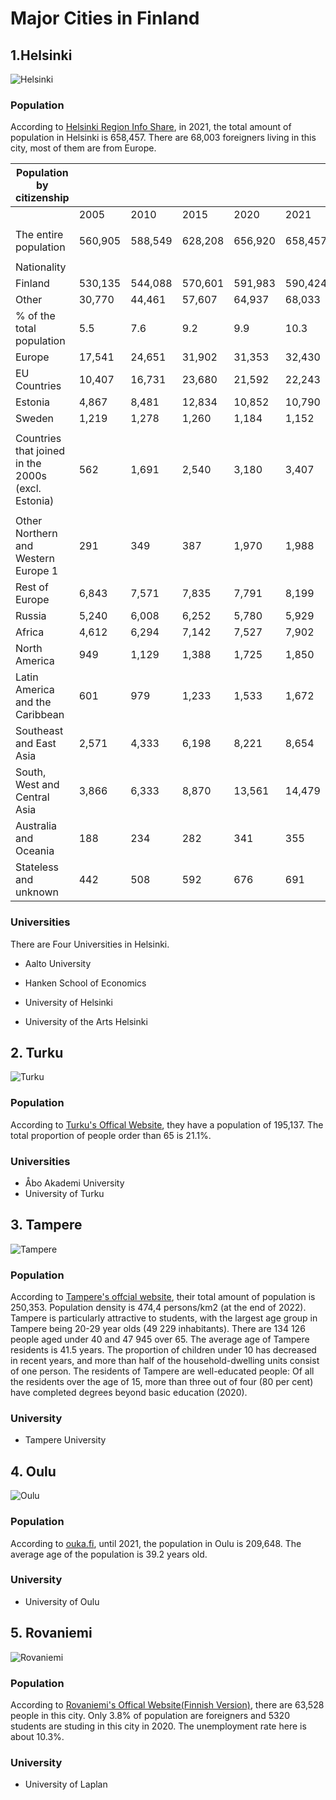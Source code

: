 # Major Cities in Finland

## 1.Helsinki

![Helsinki]([https://upload.wikimedia.org/wikipedia/commons/2/24/Catedral_Luterana_de_Helsinki%2C_Finlandia%2C_2012-08-14%2C_DD_14.JPG](https://upload.wikimedia.org/wikipedia/commons/3/37/Helsingin_ydinkeskustaa_ja_Mannerheimintien_alkup%C3%A4%C3%A4t%C3%A4_Erottajan_paloaseman_tornista_%28cropped%29.jpg))

### Population

According to [Helsinki Region Info Share](https://hri.fi/data/en_GB/dataset/helsinki-vaesto), in 2021, the total amount of population in Helsinki is 658,457. There are 68,003 foreigners living in this city, most of them are from Europe.

| Population by citizenship                          |         |         |         |         |         |
| -------------------------------------------------- | ------- | ------- | ------- | ------- | ------- |
|                                                    | 2005    | 2010    | 2015    | 2020    | 2021    |
|                                                    |         |         |         |         |         |
| The entire population                              | 560,905 | 588,549 | 628,208 | 656,920 | 658,457 |
|                                                    |         |         |         |         |         |
| Nationality                                        |         |         |         |         |         |
| Finland                                            | 530,135 | 544,088 | 570,601 | 591,983 | 590,424 |
| Other                                              | 30,770  | 44,461  | 57,607  | 64,937  | 68,033  |
| % of the total population                          | 5.5     | 7.6     | 9.2     | 9.9     | 10.3    |
| Europe                                             | 17,541  | 24,651  | 31,902  | 31,353  | 32,430  |
| EU Countries                                       | 10,407  | 16,731  | 23,680  | 21,592  | 22,243  |
| Estonia                                            | 4,867   | 8,481   | 12,834  | 10,852  | 10,790  |
| Sweden                                             | 1,219   | 1,278   | 1,260   | 1,184   | 1,152   |
|                                                    |         |         |         |         |         |
| Countries that joined in the 2000s (excl. Estonia) | 562     | 1,691   | 2,540   | 3,180   | 3,407   |
|                                                    |         |         |         |         |         |
| Other Northern and Western Europe 1                | 291     | 349     | 387     | 1,970   | 1,988   |
| Rest of Europe                                     | 6,843   | 7,571   | 7,835   | 7,791   | 8,199   |
| Russia                                             | 5,240   | 6,008   | 6,252   | 5,780   | 5,929   |
| Africa                                             | 4,612   | 6,294   | 7,142   | 7,527   | 7,902   |
| North America                                      | 949     | 1,129   | 1,388   | 1,725   | 1,850   |
| Latin America and the Caribbean                    | 601     | 979     | 1,233   | 1,533   | 1,672   |
| Southeast and East Asia                            | 2,571   | 4,333   | 6,198   | 8,221   | 8,654   |
| South, West and Central Asia                       | 3,866   | 6,333   | 8,870   | 13,561  | 14,479  |
| Australia and Oceania                              | 188     | 234     | 282     | 341     | 355     |
| Stateless and unknown                              | 442     | 508     | 592     | 676     | 691     |

### Universities

There are Four Universities in Helsinki.

* Aalto University

* Hanken School of Economics

* University of Helsinki

* University of the Arts Helsinki

## 2. Turku
![Turku](https://upload.wikimedia.org/wikipedia/commons/2/2a/View_from_Turku_Cathedral_tower.jpg)
### Population
According to [Turku's Offical Website](https://www.turku.fi/en/statistical-data-about-turku-2022#Population%20and%20families%202020), they have a population of 195,137. The total proportion of people order than 65 is 21.1%.
### Universities
* Åbo Akademi University
* University of Turku
## 3. Tampere
![Tampere](https://upload.wikimedia.org/wikipedia/commons/6/6e/Tammerkoski_from_air.jpg)
### Population
According to [Tampere's offcial website](https://www.tampere.fi/en/information-on-tampere), their total amount of population is 250,353. Population density is 474,4 persons/km2 (at the end of 2022).
Tampere is particularly attractive to students, with the largest age group in Tampere being 20-29 year olds (49 229 inhabitants). There are 134 126 people aged under 40 and 47 945 over 65. The average age of Tampere residents is 41.5 years. The proportion of children under 10 has decreased in recent years, and more than half of the household-dwelling units consist of one person. 
The residents of Tampere are well-educated people: Of all the residents over the age of 15, more than three out of four (80 per cent) have completed degrees beyond basic education (2020). 
### University
* Tampere University
## 4. Oulu

![Oulu](https://upload.wikimedia.org/wikipedia/commons/1/1b/Kirkkokatu_Oulu_20121206_01.JPG)

### Population

According to [ouka.fi](https://www.ouka.fi/oulu/english/information-about-oulu), until 2021, the population in Oulu is 209,648. The average age of the population is 39.2 years old.

### University

* University of Oulu

## 5. Rovaniemi

![Rovaniemi](https://upload.wikimedia.org/wikipedia/commons/1/10/Santa_Claus_Village.jpg)

### Population

According to [Rovaniemi's Offical Website(Finnish Version)](https://www.rovaniemi.fi/Kaupunki-ja-paatoksenteko/Tietoa-Rovaniemesta), there are 63,528 people in this city. Only 3.8% of population are foreigners and 5320 students are studing in this city in 2020. The unemployment rate here is about 10.3%.

### University

* University of Laplan
